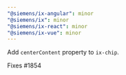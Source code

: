 ```yaml
---
"@siemens/ix-angular": minor
"@siemens/ix": minor
"@siemens/ix-react": minor
"@siemens/ix-vue": minor
---
```


Add `centerContent` property to `ix-chip`.

Fixes #1854
